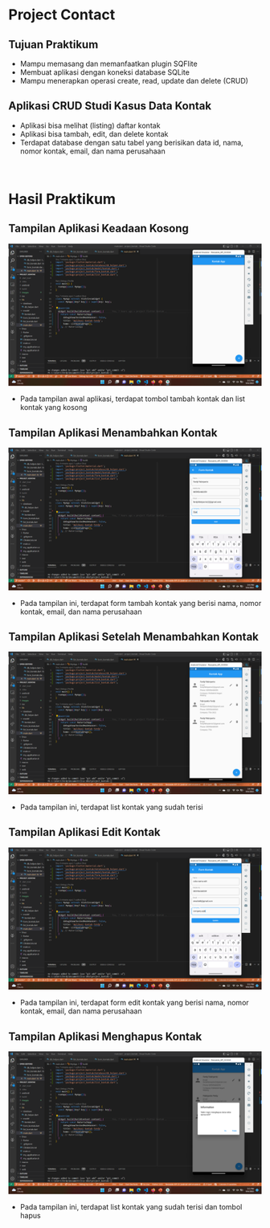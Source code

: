 # Project Contact

## Tujuan Praktikum

* Mampu memasang dan memanfaatkan plugin SQFlite
* Membuat aplikasi dengan koneksi database SQLite
* Mampu menerapkan operasi create, read, update dan delete (CRUD)

## Aplikasi CRUD Studi Kasus Data Kontak

* Aplikasi bisa melihat (listing) daftar kontak
* Aplikasi bisa tambah, edit, dan delete kontak
* Terdapat database dengan satu tabel yang berisikan data id, nama, nomor kontak, email, dan nama perusahaan

<br>

# Hasil Praktikum

## Tampilan Aplikasi Keadaan Kosong

![List Kontak Dalam Keadaan Kosong](./images/01.png)

* Pada tampilan awal aplikasi, terdapat tombol tambah kontak dan list kontak yang kosong

## Tampilan Aplikasi Menambahkan Kontak

![Menambahkan Kontak](./images/02.png)

* Pada tampilan ini, terdapat form tambah kontak yang berisi nama, nomor kontak, email, dan nama perusahaan

## Tampilan Aplikasi Setelah Menambahkan Kontak

![Tampilan List Kontak](./images/03.png)

* Pada tampilan ini, terdapat list kontak yang sudah terisi

## Tampilan Aplikasi Edit Kontak

![Edit Kontak](./images/04.png)

* Pada tampilan ini, terdapat form edit kontak yang berisi nama, nomor kontak, email, dan nama perusahaan

## Tampilan Aplikasi Menghapus Kontak

![Menghapus Kontak](./images/05.png)

* Pada tampilan ini, terdapat list kontak yang sudah terisi dan tombol hapus







